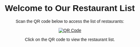 <!DOCTYPE html>
<html lang="en">
<head>
  <meta charset="UTF-8">
  <meta name="viewport" content="width=device-width, initial-scale=1.0">
  <title>Restaurant List</title>

  <!-- Add your CSS styling if needed -->
  <style>
    body {
      font-family: 'Arial', sans-serif;
      text-align: center;
      margin: 20px;
    }
  </style>
</head>
<body>

  <h1>Welcome to Our Restaurant List</h1>
  <p>Scan the QR code below to access the list of restaurants:</p>

  <!-- Replace 'YOUR_RESTAURANT_LIST_URL' with the actual URL of your restaurant list -->
  <a href="YOUR_RESTAURANT_LIST_URL" target="_blank">
    <img src="https://api.qrserver.com/v1/create-qr-code/?data=YOUR_RESTAURANT_LIST_URL&amp;size=150x150" alt="QR Code">
  </a>

  <p>Click on the QR code to view the restaurant list.</p>

  <!-- Additional content or information can be added here -->

</body>
</html>
